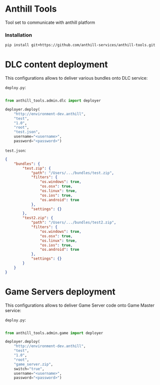 # Anthill Tools

Tool set to communicate with anthill platform

### Installation

```bash
pip install git+https://github.com/anthill-services/anthill-tools.git
```

# DLC content deployment

This configurations allows to deliver various bundles onto DLC service:

`deploy.py`:
```python

from anthill_tools.admin.dlc import deployer

deployer.deploy(
    "http://environment-dev.anthill",
    "test",
    "1.0",
    "root",
    "test.json",
    username="<username>",
    password="<password>")

```

`test.json`:

```json
{
    "bundles": {
        "test.zip": {
            "path": "/Users/.../bundles/test.zip",
            "filters": {
                "os.windows": true,
                "os.osx": true,
                "os.linux": true,
                "os.ios": true,
                "os.android": true
            },
            "settings": {}
        },
        "test2.zip": {
            "path": "/Users/.../bundles/test2.zip",
            "filters": {
                "os.windows": true,
                "os.osx": true,
                "os.linux": true,
                "os.ios": true,
                "os.android": true
            },
            "settings": {}
        }
    }
}
```

# Game Servers deployment

This configurations allows to deliver Game Server code onto Game Master service:

`deploy.py`:
```python

from anthill_tools.admin.game import deployer

deployer.deploy(
    "http://environment-dev.anthill",
    "test",
    "1.0",
    "root",
    "game_server.zip",
    switch="true",
    username="<username>",
    password="<password>")

```
